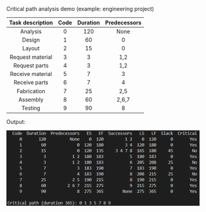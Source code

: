 Critical path analysis demo (example: engineering project)

| Task description | Code | Duration | Predecessors |
| :---: | :---: | :---: | :---: |
| Analysis | 0 | 120 | None |
| Design | 1 | 60 | 0 |
| Layout | 2 | 15 | 0 |
| Request material | 3 | 3 | 1,2 |
| Request parts | 4 | 3 | 1,2 |
| Receive material | 5 | 7 | 3 |
| Receive parts | 6 | 7 | 4 |
| Fabrication | 7 | 25 | 2,5 |
| Assembly | 8 | 60 | 2,6,7 |
| Testing | 9 | 90 | 8 |

Output:

![](cpa_output.png)
